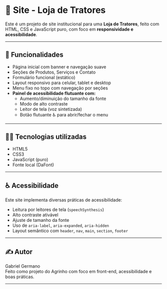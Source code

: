 # 🚜 Site - Loja de Tratores

Este é um projeto de site institucional para uma **Loja de Tratores**, feito com HTML, CSS e JavaScript puro, com foco em **responsividade e acessibilidade**.

---

## 📌 Funcionalidades

- Página inicial com banner e navegação suave
- Seções de Produtos, Serviços e Contato
- Formulário funcional (estático)
- Layout responsivo para celular, tablet e desktop
- Menu fixo no topo com navegação por seções
- **Painel de acessibilidade flutuante com:**
  - Aumento/diminuição do tamanho da fonte
  - Modo de alto contraste
  - Leitor de tela (voz sintetizada)
  - Botão flutuante ♿ para abrir/fechar o menu

---

## 🧑‍💻 Tecnologias utilizadas

- HTML5
- CSS3
- JavaScript (puro)
- Fonte local (DaFont)

---

## ♿ Acessibilidade

Este site implementa diversas práticas de acessibilidade:

- Leitura por leitores de tela (`speechSynthesis`)
- Alto contraste ativável
- Ajuste de tamanho da fonte
- Uso de `aria-label`, `aria-expanded`, `aria-hidden`
- Layout semântico com `header`, `nav`, `main`, `section`, `footer`

---

## ✍️ Autor

Gabriel Germano  
Feito como projeto do Agrinho com foco em front-end, acessibilidade e boas práticas.

---


